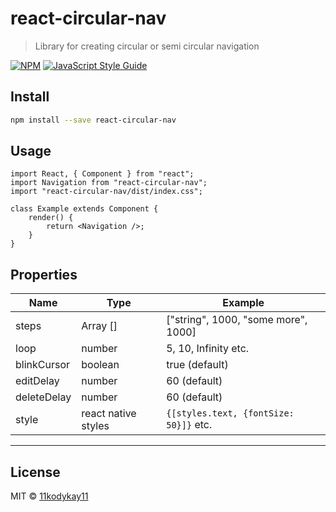 # react-circular-nav

> Library for creating circular or semi circular navigation

[![NPM](https://img.shields.io/npm/v/react-circular-nav.svg)](https://www.npmjs.com/package/react-circular-nav) [![JavaScript Style Guide](https://img.shields.io/badge/code_style-standard-brightgreen.svg)](https://standardjs.com)

## Install

```bash
npm install --save react-circular-nav
```

## Usage

```tsx
import React, { Component } from "react";
import Navigation from "react-circular-nav";
import "react-circular-nav/dist/index.css";

class Example extends Component {
	render() {
		return <Navigation />;
	}
}
```

## Properties

| Name        | Type                | Example                                |
| ----------- | ------------------- | -------------------------------------- |
| steps       | Array []            | ["string", 1000, "some more", 1000]    |
| loop        | number              | 5, 10, Infinity etc.                   |
| blinkCursor | boolean             | true (default)                         |
| editDelay   | number              | 60 (default)                           |
| deleteDelay | number              | 60 (default)                           |
| style       | react native styles | `{[styles.text, {fontSize: 50}]}` etc. |

---

## License

MIT © [11kodykay11](https://github.com/11kodykay11)
